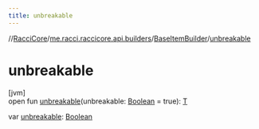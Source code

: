 ```yaml
---
title: unbreakable
---
```

//[RacciCore](../../../index.html)/[me.racci.raccicore.api.builders](../index.html)/[BaseItemBuilder](index.html)/[unbreakable](unbreakable.html)



# unbreakable



[jvm]\
open fun [unbreakable](unbreakable.html)(unbreakable: [Boolean](https://kotlinlang.org/api/latest/jvm/stdlib/kotlin/-boolean/index.html) = true): [T](index.html)

var [unbreakable](unbreakable.html): [Boolean](https://kotlinlang.org/api/latest/jvm/stdlib/kotlin/-boolean/index.html)




